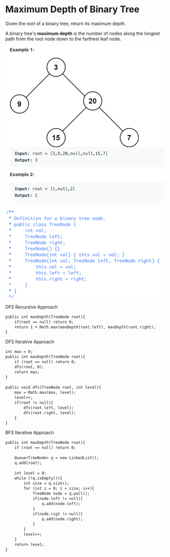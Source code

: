# Maximum Depth of Binary Tree

Given the *root* of a binary tree, return its maximum depth.

A binary tree's **maximum depth** is the number of nodes along the longest path from the root node down to the farthest leaf node.

![image](image/image13.png)

![image](image/tree.png)


DFS Recursive Approach



	public int maxDepth(TreeNode root){
		if(root == null) return 0;
		return 1 + Math.max(maxDepth(root.left), maxDepth(root.right);	
	}



DFS Iterative Approach
	
	int max = 0;
	public int maxDepth(TreeNode root){
		if (root == null) return 0;
		dfs(root, 0);
		return max;
	}

	public void dfs(TreeNode root, int level){
		max = Math.max(max, level);
		level++;
		if(root != null){
			dfs(root.left, level);
			dfs(root.right, level);
		}
	}

BFS Iterative Approach

	public int maxDepth(TreeNode root){
		if (root == null) return 0;

		Queue<TreeNode> q = new LinkedList();
		q.add(root);

		int level = 0;
		while (!q.isEmpty()){
			int size = q.size();
			for (int i = 0; i < size; i++){
				TreeNode node = q.poll();
				if(node.left != null){
					q.add(node.left);
				}
				if(node.rigt != null){
					q.add(node.right);
				}
			}
			level++;
		}
		return level;
	}




